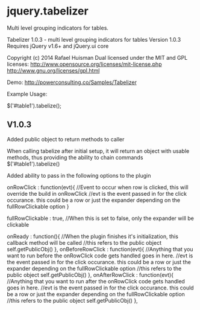 jquery.tabelizer
================

Multi level grouping indicators for tables.

Tabelizer 1.0.3 - multi level grouping indicators for tables
Version 1.0.3
Requires jQuery v1.6+ and jQuery.ui core

Copyright (c) 2014 Rafael Huisman
Dual licensed under the MIT and GPL licenses:
http://www.opensource.org/licenses/mit-license.php
http://www.gnu.org/licenses/gpl.html

Demo:
http://powerconsulting.co/Samples/Tabelizer

Example Usage:

$('#table1').tabelize();


V1.0.3
----------
Added public object to return methods to caller

When calling tabelize after initial setup, it will return an object with usable methods, thus providing the ability to chain commands
$('#table1').tabelize()

Added ability to pass in the following options to the plugin

onRowClick : function(evt){
	//Event to occur when row is clicked, this will override the build in onRowClick
	//evt is the event passed in for the click occurance. this could be a row or just the expander depending on the fullRowClickable option
}

fullRowClickable : true, //When this is set to false, only the expander will be clickable

onReady : function(){
	//When the plugin finishes it's initialization, this callback method will be called
	//this refers to the public object self.getPublicObj()
},
onBeforeRowClick :  function(evt){
	//Anything that you want to run before the onRowClick code gets handled goes in here.
	//evt is the event passed in for the click occurance. this could be a row or just the expander depending on the fullRowClickable option
	//this refers to the public object self.getPublicObj()
},
onAfterRowClick :  function(evt){
	//Anything that you want to run after the onRowClick code gets handled goes in here.
	//evt is the event passed in for the click occurance. this could be a row or just the expander depending on the fullRowClickable option
	//this refers to the public object self.getPublicObj()
},
